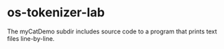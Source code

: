 # os-tokenizer-lab

The myCatDemo subdir includes source code to a program that prints text files line-by-line.

